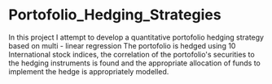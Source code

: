 # Portofolio_Hedging_Strategies
In this project I attempt to develop a quantitative portofolio hedging strategy based on multi - linear regression
The portofolio is hedged using 10 International stock indices, the correlation of the portofolio's securities to the 
hedging instruments is found and the appropriate allocation of funds to implement the hedge is appropriately modelled.
